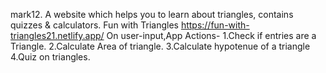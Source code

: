 mark12. 
A website which helps you to learn about triangles, contains quizzes & calculators.
Fun with Triangles
https://fun-with-triangles21.netlify.app/
On user-input,App Actions-
1.Check if entries are a Triangle.
2.Calculate Area of triangle.
3.Calculate hypotenue of a triangle
4.Quiz on triangles.
